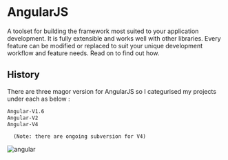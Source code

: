 # AngularJS
A toolset for building the framework most suited to your application development. It is fully extensible and works well with other libraries. Every feature can be modified or replaced to suit your unique development workflow and feature needs. Read on to find out how.

## History
There are three magor version for AngularJS so I categurised my projects under each as below :

```HTML
Angular-V1.6
Angular-V2
Angular-V4
```
      (Note: there are ongoing subversion for V4)

![angular](https://angular.io/assets/images/logos/angular/angular.svg)
